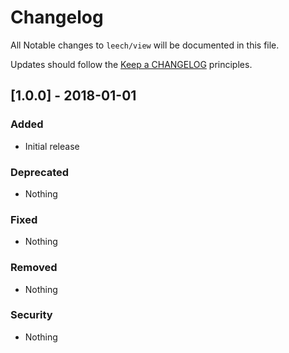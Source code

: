 # Changelog #

All Notable changes to `leech/view` will be documented in this file.

Updates should follow the [Keep a CHANGELOG](http://keepachangelog.com/) principles.

## [1.0.0] - 2018-01-01 ##

### Added ###
- Initial release

### Deprecated ###
- Nothing

### Fixed ###
- Nothing

### Removed ###
- Nothing

### Security ###
- Nothing
